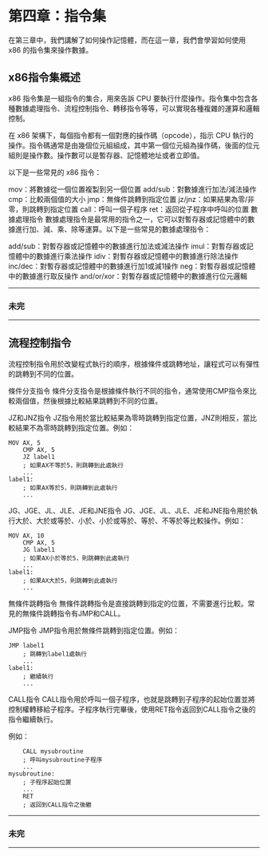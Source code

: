 # 第四章：指令集
在第三章中，我們講解了如何操作記憶體，而在這一章，我們會學習如何使用 x86 的指令集來操作數據。

## x86指令集概述
x86 指令集是一組指令的集合，用來告訴 CPU 要執行什麼操作。指令集中包含各種數據處理指令、流程控制指令、轉移指令等等，可以實現各種複雜的運算和邏輯控制。

在 x86 架構下，每個指令都有一個對應的操作碼（opcode），指示 CPU 執行的操作。指令碼通常是由幾個位元組組成，其中第一個位元組為操作碼，後面的位元組則是操作數。操作數可以是暫存器、記憶體地址或者立即值。

以下是一些常見的 x86 指令：

mov：將數據從一個位置複製到另一個位置
add/sub：對數據進行加法/減法操作
cmp：比較兩個值的大小
jmp：無條件跳轉到指定位置
jz/jnz：如果結果為零/非零，則跳轉到指定位置
call：呼叫一個子程序
ret：返回從子程序中呼叫的位置
數據處理指令
數據處理指令是最常用的指令之一，它可以對暫存器或記憶體中的數據進行加、減、乘、除等運算。以下是一些常見的數據處理指令：

add/sub：對暫存器或記憶體中的數據進行加法或減法操作
imul：對暫存器或記憶體中的數據進行乘法操作
idiv：對暫存器或記憶體中的數據進行除法操作
inc/dec：對暫存器或記憶體中的數據進行加1或減1操作
neg：對暫存器或記憶體中的數據進行取反操作
and/or/xor：對暫存器或記憶體中的數據進行位元邏輯
********
### 未完
********
## 流程控制指令
流程控制指令用於改變程式執行的順序，根據條件或跳轉地址，讓程式可以有彈性的跳轉到不同的位置。

條件分支指令
條件分支指令是根據條件執行不同的指令，通常使用CMP指令來比較兩個值，然後根據比較結果跳轉到不同的位置。

JZ和JNZ指令
JZ指令用於當比較結果為零時跳轉到指定位置，JNZ則相反，當比較結果不為零時跳轉到指定位置。例如：
```
MOV AX, 5
    CMP AX, 5
    JZ label1
    ; 如果AX不等於5，則跳轉到此處執行
    ...
label1:
    ; 如果AX等於5，則跳轉到此處執行
    ...
```

JG、JGE、JL、JLE、JE和JNE指令
JG、JGE、JL、JLE、JE和JNE指令用於執行大於、大於或等於、小於、小於或等於、等於、不等於等比較操作。例如：
```
MOV AX, 10
    CMP AX, 5
    JG label1
    ; 如果AX小於等於5，則跳轉到此處執行
    ...
label1:
    ; 如果AX大於5，則跳轉到此處執行
    ...
```

無條件跳轉指令
無條件跳轉指令是直接跳轉到指定的位置，不需要進行比較。常見的無條件跳轉指令有JMP和CALL。

JMP指令
JMP指令用於無條件跳轉到指定位置。例如：
```
JMP label1
    ; 跳轉到label1處執行
    ...
label1:
    ; 繼續執行
    ...
```

CALL指令
CALL指令用於呼叫一個子程序，也就是跳轉到子程序的起始位置並將控制權轉移給子程序。子程序執行完畢後，使用RET指令返回到CALL指令之後的指令繼續執行。

例如：
```
    CALL mysubroutine
    ; 呼叫mysubroutine子程序
    ...
mysubroutine:
    ; 子程序起始位置
    ...
    RET
    ; 返回到CALL指令之後繼
```

********
### 未完
********